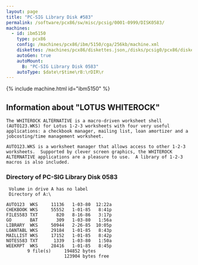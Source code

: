 ```yaml
---
layout: page
title: "PC-SIG Library Disk #583"
permalink: /software/pcx86/sw/misc/pcsig/0001-0999/DISK0583/
machines:
  - id: ibm5150
    type: pcx86
    config: /machines/pcx86/ibm/5150/cga/256kb/machine.xml
    diskettes: /machines/pcx86/diskettes.json,/disks/pcsig0/pcx86/diskettes.json
    autoGen: true
    autoMount:
      B: "PC-SIG Library Disk 0583"
    autoType: $date\r$time\rB:\rDIR\r
---
```


{% include machine.html id="ibm5150" %}

## Information about "LOTUS WHITEROCK"

    The WHITEROCK ALTERNATIVE is a macro-driven worksheet shell
    (AUTO123.WKS) for Lotus 1-2-3 worksheets with four very useful
    applications: a checkbook manager, mailing list, loan amortizer and a
    jobcosting/time management worksheet.
    
    AUTO123.WKS is a worksheet manager that allows access to other 1-2-3
    worksheets.  Supported by clever screen graphics, the WHITEROCK
    ALTERNATIVE applications are a pleasure to use.  A library of 1-2-3
    macros is also included.

### Directory of PC-SIG Library Disk 0583

     Volume in drive A has no label
     Directory of A:\

    AUTO123  WKS     11136   1-03-80  12:22a
    CHEKBOOK WKS     55552   1-01-85   8:41p
    FILES583 TXT       820   8-16-86   3:17p
    GO       BAT       309   1-03-80   1:56a
    LIBRARY  WKS     50944   2-26-85  10:05p
    LOANTABL WKS     29184   1-01-85   8:43p
    MAILLIST WKS     17152   1-01-85   8:42p
    NOTES583 TXT      1339   1-03-80   1:50a
    WEEKRPT  WKS     28416   1-01-85   8:45p
            9 file(s)     194852 bytes
                          123904 bytes free
